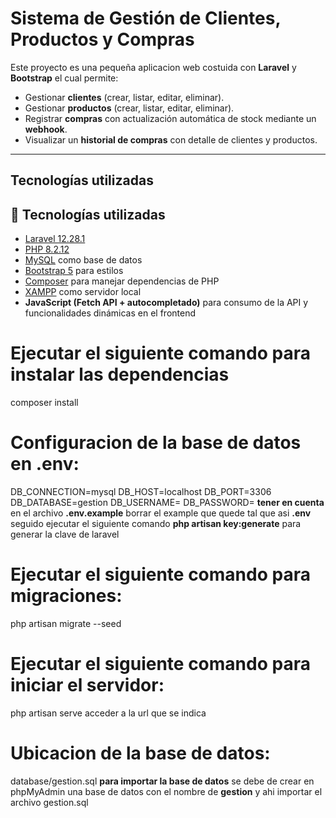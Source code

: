 # Sistema de Gestión de Clientes, Productos y Compras

Este proyecto es una pequeña aplicacion web costuida con **Laravel** y **Bootstrap** el cual permite:

- Gestionar **clientes** (crear, listar, editar, eliminar).
- Gestionar **productos** (crear, listar, editar, eliminar).
- Registrar **compras** con actualización automática de stock mediante un **webhook**.
- Visualizar un **historial de compras** con detalle de clientes y productos.
---

## Tecnologías utilizadas

## 🚀 Tecnologías utilizadas

- [Laravel 12.28.1](https://laravel.com/)  
- [PHP 8.2.12](https://www.php.net/)  
- [MySQL](https://www.mysql.com/) como base de datos  
- [Bootstrap 5](https://getbootstrap.com/) para estilos  
- [Composer](https://getcomposer.org/) para manejar dependencias de PHP  
- [XAMPP](https://www.apachefriends.org/index.html) como servidor local  
- **JavaScript (Fetch API + autocompletado)** para consumo de la API y funcionalidades dinámicas en el frontend 

# Ejecutar el siguiente comando para instalar las dependencias
composer install

# Configuracion de la base de datos en .env:
DB_CONNECTION=mysql
DB_HOST=localhost
DB_PORT=3306
DB_DATABASE=gestion
DB_USERNAME=
DB_PASSWORD=
**tener en cuenta** en el archivo **.env.example** borrar el example que quede tal que asi **.env** seguido ejecutar el siguiente comando **php artisan key:generate** para generar la clave de laravel


# Ejecutar el siguiente comando para migraciones:
php artisan migrate --seed

# Ejecutar el siguiente comando para iniciar el servidor:
php artisan serve
acceder a la url que se indica

# Ubicacion de la base de datos:
database/gestion.sql
**para importar la base de datos** se debe de crear en phpMyAdmin una base de datos con el nombre de **gestion** y ahi importar el archivo gestion.sql


